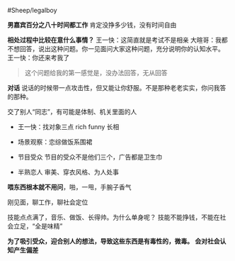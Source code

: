 #Sheep/legalboy 

**男嘉宾百分之八十时间都工作**
肯定没挣多少钱，没有时间自由


**相处过程中比较在意什么事情？**
王一快：这简直就是考试不是相亲
大暄哥：我都不想回答，说出这种问题。你一见面问大家这种问题，充分说明你的认知水平。
王一快：你还来考我了
> 这个问题给我的第一感觉是，没办法回答，无从回答


**对话**
说话的时候带一点攻击性，但又能让你舒服。不是那种老老实实，你问我答的那种。

交了别人“同志”，有可能是体制、机关里面的人

- 王一快：找对象三点
rich
funny
长相

- 场景观察：恋综做饭系围裙

- 节目受众
节目的受众不是他们三个，广告都是卫生巾

- 半熟恋人
审美、穿衣风格、为人处事


**喂东西根本就不用问**，啪，一甩，手腕子香气


刚见面，聊工作，聊社会定位

技能点点满了，音乐、做饭、长得帅。为什么单身呢？
技能不能挣钱，不能在社会立足，“全是味精”


**为了吸引受众，迎合别人的想法，导致这些东西是有毒性的，微毒。**
**会对社会认知产生偏差**